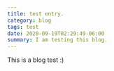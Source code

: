 ```yaml
---
title: test entry.
category: blog
tags: test
date: 2020-09-19T02:29:49-06:00
summary: I am testing this blog.
---
```


This is a blog test :)